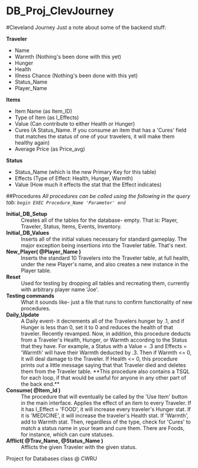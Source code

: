 DB_Proj_ClevJourney
===================
#Cleveland Journey
Just a note about some of the backend stuff:

**Traveler**
- Name
- Warmth   (Nothing's been done with this yet)
- Hunger
- Health
- Illness Chance   (Nothing's been done with this yet)
- Status_Name
- Player_Name

**Items**
- Item Name (as Item_ID)
- Type of Item (as I_Effects)
- Value (Can contribute to either Health or Hunger)
- Cures (A Status_Name.  If you consume an item that has a 'Cures' field that matches the status of one of your travelers, it will make them healthy again)
- Average Price (as Price_avg)

**Status**
- Status_Name (which is the new Primary Key for this table)
- Effects   (Type of Effect: Health, Hunger, Warmth)
- Value     (How much it effects the stat that the Effect indicates)


##Procedures
*All procedures can be called using the following in the query tab: `begin EXEC Procedure_Name 'Parameter' end`*

<d1>
<dt><b>Initial_DB_Setup</b></dt>
<dd>
Creates all of the tables for the database- empty.  That is: Player, Traveler, Status, Items, Events, Inventory.
</dd>

<dt><b>Initial_DB_Values</b></dt>
<dd>
Inserts all of the initial values necessary for standard gameplay.  The major exception being insertions into the Traveler table.  That's next.
</dd>

<dt><b>New_Player( @Player_Name )</b></dt>
<dd>
Inserts the standard 10 Travelers into the Traveler table, at full health, under the new Player's name, and also creates a new instance in the Player table.
</dd>

<dt><b>Reset</b></dt>
<dd>
Used for testing by dropping all tables and recreating them, currently with arbitrary player name 'Joe'.
</dd>

<dt><b>Testing commands</b></dt>
<dd>
What it sounds like- just a file that runs to confirm functionality of new procedures.
</dd>

<dt><b>Daily_Update</b></dt>
<dd>
A Daily event- it decrements all of the Travelers hunger by .1, and if Hunger is less than 0, set it to 0 and reduces the health of that traveler.
Recently revamped.  Now, in addition, this procedure deducts from a Traveler's Health, Hunger, or Warmth according to the Status that they have.  For example, a Status with a Value = .3 and Effects = 'Warmth' will have their Warmth deducted by .3.  Then if Warmth <= 0, it will deal damage to the Traveler.
If Health <= 0, this procedure prints out a little message saying that that Traveler died and deletes them from the Traveler table.
**This procedure also contains a TSQL for each loop, if that would be useful for anyone in any other part of the back end.**
</dd>

<dt><b>Consume( @Item_Id )</b></dt>
<dd>
The procedure that will eventually be called by the 'Use Item' button in the main interface.  Applies the effect of an item to every Traveler.  If it has I_Effect = 'FOOD', it will increase every traveler's Hunger stat.  If it is 'MEDICINE', it will increase the traveler's Health stat.  If 'Warmth', add to Warmth stat.  Then, regardless of the type, check for 'Cures' to match a status name in your team and cure them.  There are Foods, for instance, which can cure statuses.
</dd>

<dt><b>Afflict( @Trav_Name, @Status_Name )</b></dt>
<dd>
Afflicts the given Traveler with the given status.
</dd>
</d1>



Project for Databases class @ CWRU
